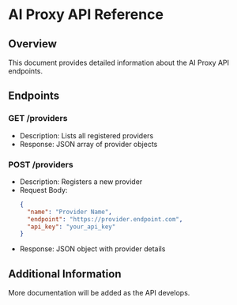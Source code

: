 # AI Proxy API Reference

## Overview

This document provides detailed information about the AI Proxy API endpoints.

## Endpoints

### GET /providers
- Description: Lists all registered providers
- Response: JSON array of provider objects

### POST /providers
- Description: Registers a new provider
- Request Body:
  ```json
  {
    "name": "Provider Name",
    "endpoint": "https://provider.endpoint.com",
    "api_key": "your_api_key"
  }
  ```
- Response: JSON object with provider details

## Additional Information

More documentation will be added as the API develops.